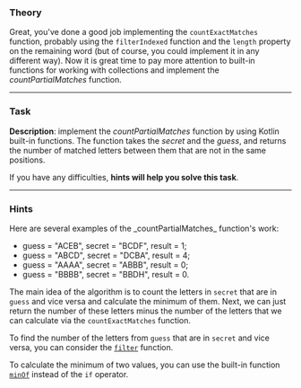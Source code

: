 ### Theory

Great, you've done a good job implementing the `countExactMatches` function, 
probably using the `filterIndexed` function and the `length` property on the remaining word (but of course, you could implement it in any different way).
Now it is great time to pay more attention to built-in functions for working with collections and implement the _countPartialMatches_ function.

___

### Task

**Description**: implement the _countPartialMatches_ function by using Kotlin built-in functions. The function takes the _secret_ and the _guess_,
and returns the number of matched letters between them that are not in the same positions.

If you have any difficulties, **hints will help you solve this task**.

----

### Hints

<div class="Hint">
Here are several examples of the _countPartialMatches_ function's work:

- guess = "ACEB", secret = "BCDF", result = 1;
- guess = "ABCD", secret = "DCBA", result = 4;
- guess = "AAAA", secret = "ABBB", result = 0;
- guess = "BBBB", secret = "BBDH", result = 0.
</div>

<div class="Hint">

The main idea of the algorithm is to count the letters in `secret` that are in `guess` and vice versa and calculate the minimum of them.
Next, we can just return the number of these letters minus the number of the letters 
that we can calculate via the <code>countExactMatches</code> function.
</div>

<div class="Hint">

To find the number of the letters from <code>guess</code> that are in <code>secret</code> and vice versa, 
you can consider the <a href="https://kotlinlang.org/api/latest/jvm/stdlib/kotlin.text/filter.html"><code>filter</code></a> function.
</div>

<div class="Hint">

To calculate the minimum of two values, you can use the built-in function <a href="https://kotlinlang.org/api/latest/jvm/stdlib/kotlin.comparisons/min-of.html"><code>minOf</code></a> instead of the `if` operator.
</div>
